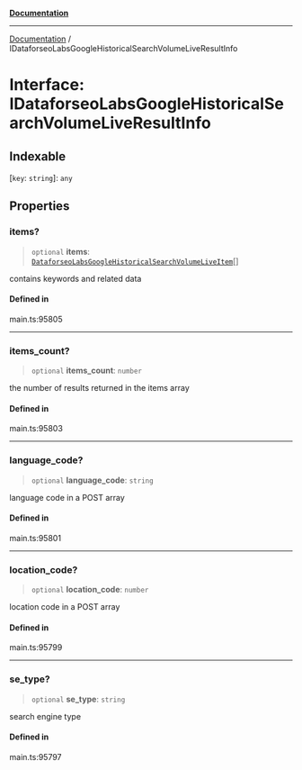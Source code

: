 [**Documentation**](../README.md)

***

[Documentation](../README.md) / IDataforseoLabsGoogleHistoricalSearchVolumeLiveResultInfo

# Interface: IDataforseoLabsGoogleHistoricalSearchVolumeLiveResultInfo

## Indexable

 \[`key`: `string`\]: `any`

## Properties

### items?

> `optional` **items**: [`DataforseoLabsGoogleHistoricalSearchVolumeLiveItem`](../classes/DataforseoLabsGoogleHistoricalSearchVolumeLiveItem.md)[]

contains keywords and related data

#### Defined in

main.ts:95805

***

### items\_count?

> `optional` **items\_count**: `number`

the number of results returned in the items array

#### Defined in

main.ts:95803

***

### language\_code?

> `optional` **language\_code**: `string`

language code in a POST array

#### Defined in

main.ts:95801

***

### location\_code?

> `optional` **location\_code**: `number`

location code in a POST array

#### Defined in

main.ts:95799

***

### se\_type?

> `optional` **se\_type**: `string`

search engine type

#### Defined in

main.ts:95797
